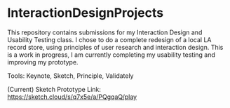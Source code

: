 # InteractionDesignProjects
This repository contains submissions for my Interaction Design and Usability Testing class. I chose to do a complete redesign of a local LA record store, using principles of user research and interaction design. This is a work in progress, I am currently completing my usability testing and improving my prototype. 

Tools: Keynote, Sketch, Principle, Validately

(Current) Sketch Prototype Link: https://sketch.cloud/s/q7x5e/a/PQgqaQ/play 
